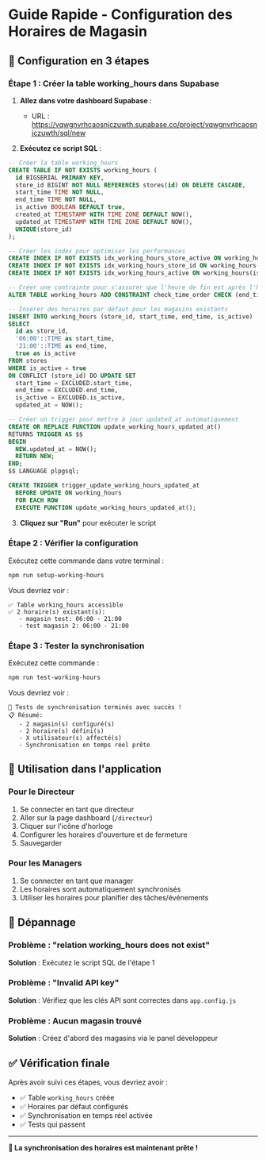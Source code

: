 # Guide Rapide - Configuration des Horaires de Magasin

## 🚀 Configuration en 3 étapes

### Étape 1 : Créer la table working_hours dans Supabase

1. **Allez dans votre dashboard Supabase** :
   - URL : https://vqwgnvrhcaosnjczuwth.supabase.co/project/vqwgnvrhcaosnjczuwth/sql/new

2. **Exécutez ce script SQL** :
```sql
-- Créer la table working_hours
CREATE TABLE IF NOT EXISTS working_hours (
  id BIGSERIAL PRIMARY KEY,
  store_id BIGINT NOT NULL REFERENCES stores(id) ON DELETE CASCADE,
  start_time TIME NOT NULL,
  end_time TIME NOT NULL,
  is_active BOOLEAN DEFAULT true,
  created_at TIMESTAMP WITH TIME ZONE DEFAULT NOW(),
  updated_at TIMESTAMP WITH TIME ZONE DEFAULT NOW(),
  UNIQUE(store_id)
);

-- Créer les index pour optimiser les performances
CREATE INDEX IF NOT EXISTS idx_working_hours_store_active ON working_hours(store_id, is_active);
CREATE INDEX IF NOT EXISTS idx_working_hours_store_id ON working_hours(store_id);
CREATE INDEX IF NOT EXISTS idx_working_hours_active ON working_hours(is_active);

-- Créer une contrainte pour s'assurer que l'heure de fin est après l'heure de début
ALTER TABLE working_hours ADD CONSTRAINT check_time_order CHECK (end_time > start_time);

-- Insérer des horaires par défaut pour les magasins existants
INSERT INTO working_hours (store_id, start_time, end_time, is_active)
SELECT 
  id as store_id,
  '06:00'::TIME as start_time,
  '21:00'::TIME as end_time,
  true as is_active
FROM stores 
WHERE is_active = true
ON CONFLICT (store_id) DO UPDATE SET
  start_time = EXCLUDED.start_time,
  end_time = EXCLUDED.end_time,
  is_active = EXCLUDED.is_active,
  updated_at = NOW();

-- Créer un trigger pour mettre à jour updated_at automatiquement
CREATE OR REPLACE FUNCTION update_working_hours_updated_at()
RETURNS TRIGGER AS $$
BEGIN
  NEW.updated_at = NOW();
  RETURN NEW;
END;
$$ LANGUAGE plpgsql;

CREATE TRIGGER trigger_update_working_hours_updated_at
  BEFORE UPDATE ON working_hours
  FOR EACH ROW
  EXECUTE FUNCTION update_working_hours_updated_at();
```

3. **Cliquez sur "Run"** pour exécuter le script

### Étape 2 : Vérifier la configuration

Exécutez cette commande dans votre terminal :
```bash
npm run setup-working-hours
```

Vous devriez voir :
```
✅ Table working_hours accessible
✅ 2 horaire(s) existant(s):
   - magasin test: 06:00 - 21:00
   - test magasin 2: 06:00 - 21:00
```

### Étape 3 : Tester la synchronisation

Exécutez cette commande :
```bash
npm run test-working-hours
```

Vous devriez voir :
```
🎉 Tests de synchronisation terminés avec succès !
📋 Résumé:
   - 2 magasin(s) configuré(s)
   - 2 horaire(s) défini(s)
   - X utilisateur(s) affecté(s)
   - Synchronisation en temps réel prête
```

## 🎯 Utilisation dans l'application

### Pour le Directeur
1. Se connecter en tant que directeur
2. Aller sur la page dashboard (`/directeur`)
3. Cliquer sur l'icône d'horloge
4. Configurer les horaires d'ouverture et de fermeture
5. Sauvegarder

### Pour les Managers
1. Se connecter en tant que manager
2. Les horaires sont automatiquement synchronisés
3. Utiliser les horaires pour planifier des tâches/événements

## 🔧 Dépannage

### Problème : "relation working_hours does not exist"
**Solution** : Exécutez le script SQL de l'étape 1

### Problème : "Invalid API key"
**Solution** : Vérifiez que les clés API sont correctes dans `app.config.js`

### Problème : Aucun magasin trouvé
**Solution** : Créez d'abord des magasins via le panel développeur

## ✅ Vérification finale

Après avoir suivi ces étapes, vous devriez avoir :
- ✅ Table `working_hours` créée
- ✅ Horaires par défaut configurés
- ✅ Synchronisation en temps réel activée
- ✅ Tests qui passent

---

**🎉 La synchronisation des horaires est maintenant prête !** 